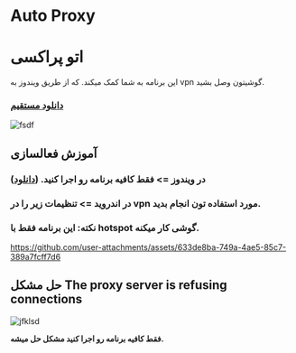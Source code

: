 # Auto Proxy
# اتو پراکسی
این برنامه به شما کمک میکند. که از طریق ویندوز به vpn گوشیتون وصل بشید.



<h3>
<a href="https://github.com/nezhadian/AutoProxy/releases/download/2/AutoProxy.exe">دانلود مستقیم<a/>
</h3>

![fsdf](https://github.com/user-attachments/assets/a8fdd138-bd28-4027-8333-cafcb8066ccd)



## آموزش فعالسازی
### در ویندوز => فقط کافیه برنامه رو اجرا کنید. (<a href="https://github.com/nezhadian/AutoProxy/releases/download/2/AutoProxy.exe">دانلود<a/>)
### در اندروید => تنظیمات زیر را در vpn مورد استفاده تون انجام بدید.
### نکته: این برنامه فقط با hotspot گوشی کار میکنه.
https://github.com/user-attachments/assets/633de8ba-749a-4ae5-85c7-389a7fcff7d6


## حل مشکل The proxy server is refusing connections 
![jfklsd](https://github.com/user-attachments/assets/3879162a-9383-4e2a-9e65-0d671274fa6d)

<b> فقط کافیه برنامه رو اجرا کنید مشکل حل میشه. <br/>



